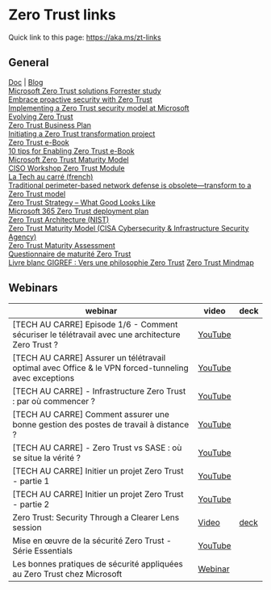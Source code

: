 # Zero Trust links

Quick link to this page: https://aka.ms/zt-links


## General
[Doc](https://aka.ms/ZTguide) | [Blog](https://www.microsoft.com/security/blog/zero-trust/)  
[Microsoft Zero Trust solutions Forrester study](https://www.microsoft.com/security/blog/2022/01/12/microsoft-zero-trust-solutions-deliver-92-percent-return-on-investment-says-new-forrester-study/)  
[Embrace proactive security with Zero Trust](https://aka.ms/zerotrust)  
[Implementing a Zero Trust security model at Microsoft](https://www.microsoft.com/en-us/insidetrack/implementing-a-zero-trust-security-model-at-microsoft/)  
[Evolving Zero Trust](https://aka.ms/evolving-Zero-Trust)  
[Zero Trust Business Plan](https://aka.ms/ZTbizplan)  
[Initiating a Zero Trust transformation project](https://aka.ms/Zero-Trust-Guide)  
[Zero Trust e-Book](https://query.prod.cms.rt.microsoft.com/cms/api/am/binary/RE3YnRL)  
[10 tips for Enabling Zero Trust e-Book](https://discover.microsoft.com/10-tips-for-enabling-zero-trust-ebook/)  
[Microsoft Zero Trust Maturity Model](https://aka.ms/Zero-Trust-maturity-model)  
[CISO Workshop Zero Trust Module](https://docs.microsoft.com/en-us/microsoft-365/security/office-365-security/ciso-workshop-module-3)  
[La Tech au carré (french)](https://aka.ms/latechaucarre)  
[Traditional perimeter-based network defense is obsolete—transform to a Zero Trust model](https://www.microsoft.com/security/blog/?p=89995)  
[Zero Trust Strategy – What Good Looks Like](https://www.microsoft.com/security/blog/2019/11/11/zero-trust-strategy-what-good-looks-like/)  
[Microsoft 365 Zero Trust deployment plan](https://docs.microsoft.com/en-us/microsoft-365/security/microsoft-365-zero-trust)  
[Zero Trust Architecture (NIST)](https://www.nist.gov/publications/zero-trust-architecture)  
[Zero Trust Maturity Model (CISA Cybersecurity & Infrastructure Security Agency)](https://www.cisa.gov/publication/zero-trust-maturity-model)  
[Zero Trust Maturity Assessment](https://aka.ms/Zero-Trust-Maturity-assessment)  
[Questionnaire de maturité Zero Trust](https://aka.ms/Zero-Trust-Maturity-Questionnaire)  
[Livre blanc GIGREF : Vers une philosophie Zero Trust](https://www.cigref.fr/vers-une-philosophie-zero-trust-une-rupture-dans-la-continuite-pour-la-securite-des-applications)
[Zero Trust Mindmap](https://aka.ms/zero-trust-mindmap)   




## Webinars
webinar | video | deck |
| ------- | ----- | ---- |
| [TECH AU CARRE] Episode 1/6 - Comment sécuriser le télétravail avec une architecture Zero Trust ? | [YouTube](https://youtu.be/Cxv8Lrw_67E) | | 
| [TECH AU CARRE] Assurer un télétravail optimal avec Office & le VPN forced-tunneling avec exceptions | [YouTube](https://youtu.be/B1X9SfaFnkM) | |  
| [TECH AU CARRE] - Infrastructure Zero Trust : par où commencer ? | [YouTube](https://youtu.be/6bOTHx2lS04) | |
| [TECH AU CARRE] Comment assurer une bonne gestion des postes de travail à distance ? | [YouTube](https://youtu.be/Hk0bQYi-RoY) | |
| [TECH AU CARRE] - Zero Trust vs SASE : où se situe la vérité ? | [YouTube](https://youtu.be/HqfTnOv9MSI) | |
| [TECH AU CARRE] Initier un projet Zero Trust - partie 1 | [YouTube](https://youtu.be/miLTgmHUIDk) | |
| [TECH AU CARRE] Initier un projet Zero Trust - partie 2 | [YouTube](https://youtu.be/ofkja2kslpI) | |
| Zero Trust: Security Through a Clearer Lens session | [Video](https://onedrive.live.com/?authkey=%21AMhTvs0cQ18eMCU&cid=66C31D2DBF8E0F71&id=66C31D2DBF8E0F71%21643&parId=66C31D2DBF8E0F71%21633&o=OneUp) | [deck](https://onedrive.live.com/?authkey=%21ADasNFxVKE6xm8M&cid=66C31D2DBF8E0F71&id=66C31D2DBF8E0F71%21677&parId=66C31D2DBF8E0F71%21633&o=OneUp) |
| Mise en œuvre de la sécurité Zero Trust - Série Essentials | [YouTube](https://aka.ms/ZeroTrustMechanics) |
| Les bonnes pratiques de sécurité appliquées au Zero Trust chez Microsoft | [Webinar](https://info.microsoft.com/FR-MSDAT-WBNR-FY22-09Sep-21-Microsofts-Zero-Trust-Security-Best-Practices-SRDEM80802_LP02-On-Demand-Registration---Form-in-Body.html?wt.mc_id=AID728462_QSG_285130) |
